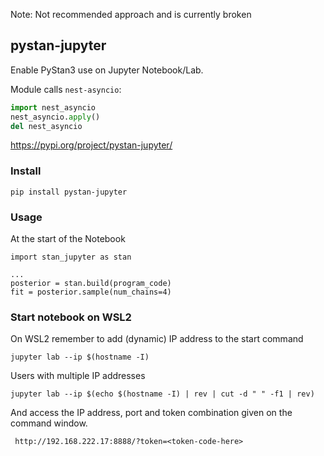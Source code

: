 Note: Not recommended approach and is currently broken

## pystan-jupyter
Enable PyStan3 use on Jupyter Notebook/Lab.

Module calls ```nest-asyncio```:

```python
import nest_asyncio
nest_asyncio.apply()
del nest_asyncio
```

https://pypi.org/project/pystan-jupyter/

### Install

    pip install pystan-jupyter


### Usage

At the start of the Notebook

```ipython
import stan_jupyter as stan

...
posterior = stan.build(program_code)
fit = posterior.sample(num_chains=4)
```

### Start notebook on WSL2

On WSL2 remember to add (dynamic) IP address to the start command

    jupyter lab --ip $(hostname -I)
    
Users with multiple IP addresses

    jupyter lab --ip $(echo $(hostname -I) | rev | cut -d " " -f1 | rev)
    
And access the IP address, port and token combination given on the command window.

     http://192.168.222.17:8888/?token=<token-code-here>
